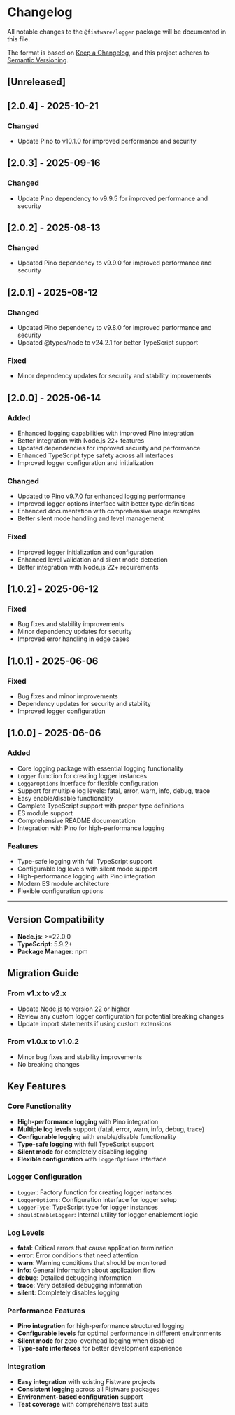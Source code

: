 # Changelog

All notable changes to the `@fistware/logger` package will be documented in this file.

The format is based on [Keep a Changelog](https://keepachangelog.com/en/1.0.0/),
and this project adheres to [Semantic Versioning](https://semver.org/spec/v2.0.0.html).

## [Unreleased]

## [2.0.4] - 2025-10-21

### Changed
- Update Pino to v10.1.0 for improved performance and security

## [2.0.3] - 2025-09-16

### Changed
- Update Pino dependency to v9.9.5 for improved performance and security

## [2.0.2] - 2025-08-13

### Changed
- Updated Pino dependency to v9.9.0 for improved performance and security

## [2.0.1] - 2025-08-12

### Changed
- Updated Pino dependency to v9.8.0 for improved performance and security
- Updated @types/node to v24.2.1 for better TypeScript support

### Fixed
- Minor dependency updates for security and stability improvements

## [2.0.0] - 2025-06-14

### Added
- Enhanced logging capabilities with improved Pino integration
- Better integration with Node.js 22+ features
- Updated dependencies for improved security and performance
- Enhanced TypeScript type safety across all interfaces
- Improved logger configuration and initialization

### Changed
- Updated to Pino v9.7.0 for enhanced logging performance
- Improved logger options interface with better type definitions
- Enhanced documentation with comprehensive usage examples
- Better silent mode handling and level management

### Fixed
- Improved logger initialization and configuration
- Enhanced level validation and silent mode detection
- Better integration with Node.js 22+ requirements

## [1.0.2] - 2025-06-12

### Fixed
- Bug fixes and stability improvements
- Minor dependency updates for security
- Improved error handling in edge cases

## [1.0.1] - 2025-06-06

### Fixed
- Bug fixes and minor improvements
- Dependency updates for security and stability
- Improved logger configuration

## [1.0.0] - 2025-06-06

### Added
- Core logging package with essential logging functionality
- `Logger` function for creating logger instances
- `LoggerOptions` interface for flexible configuration
- Support for multiple log levels: fatal, error, warn, info, debug, trace
- Easy enable/disable functionality
- Complete TypeScript support with proper type definitions
- ES module support
- Comprehensive README documentation
- Integration with Pino for high-performance logging

### Features
- Type-safe logging with full TypeScript support
- Configurable log levels with silent mode support
- High-performance logging with Pino integration
- Modern ES module architecture
- Flexible configuration options

---

## Version Compatibility

- **Node.js**: >=22.0.0
- **TypeScript**: 5.9.2+
- **Package Manager**: npm

## Migration Guide

### From v1.x to v2.x
- Update Node.js to version 22 or higher
- Review any custom logger configuration for potential breaking changes
- Update import statements if using custom extensions

### From v1.0.x to v1.0.2
- Minor bug fixes and stability improvements
- No breaking changes

## Key Features

### Core Functionality
- **High-performance logging** with Pino integration
- **Multiple log levels** support (fatal, error, warn, info, debug, trace)
- **Configurable logging** with enable/disable functionality
- **Type-safe logging** with full TypeScript support
- **Silent mode** for completely disabling logging
- **Flexible configuration** with `LoggerOptions` interface

### Logger Configuration
- `Logger`: Factory function for creating logger instances
- `LoggerOptions`: Configuration interface for logger setup
- `LoggerType`: TypeScript type for logger instances
- `shouldEnableLogger`: Internal utility for logger enablement logic

### Log Levels
- **fatal**: Critical errors that cause application termination
- **error**: Error conditions that need attention
- **warn**: Warning conditions that should be monitored
- **info**: General information about application flow
- **debug**: Detailed debugging information
- **trace**: Very detailed debugging information
- **silent**: Completely disables logging

### Performance Features
- **Pino integration** for high-performance structured logging
- **Configurable levels** for optimal performance in different environments
- **Silent mode** for zero-overhead logging when disabled
- **Type-safe interfaces** for better development experience

### Integration
- **Easy integration** with existing Fistware projects
- **Consistent logging** across all Fistware packages
- **Environment-based configuration** support
- **Test coverage** with comprehensive test suite
